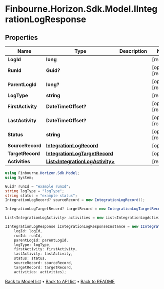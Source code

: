 # Finbourne.Horizon.Sdk.Model.IIntegrationLogResponse

## Properties

Name | Type | Description | Notes
------------ | ------------- | ------------- | -------------
**LogId** | **long** |  | [readonly] 
**RunId** | **Guid?** |  | [optional] [readonly] 
**ParentLogId** | **long?** |  | [optional] [readonly] 
**LogType** | **string** |  | [readonly] 
**FirstActivity** | **DateTimeOffset?** |  | [optional] [readonly] 
**LastActivity** | **DateTimeOffset?** |  | [optional] [readonly] 
**Status** | **string** |  | [optional] [readonly] 
**SourceRecord** | [**IntegrationLogRecord**](IntegrationLogRecord.md) |  | [optional] 
**TargetRecord** | [**IntegrationLogTargetRecord**](IntegrationLogTargetRecord.md) |  | [optional] 
**Activities** | [**List&lt;IntegrationLogActivity&gt;**](IntegrationLogActivity.md) |  | [readonly] 

```csharp
using Finbourne.Horizon.Sdk.Model;
using System;

Guid? runId = "example runId";
string logType = "logType";
string status = "example status";
IntegrationLogRecord? sourceRecord = new IntegrationLogRecord();

IntegrationLogTargetRecord? targetRecord = new IntegrationLogTargetRecord();

List<IntegrationLogActivity> activities = new List<IntegrationLogActivity>();

IIntegrationLogResponse iIntegrationLogResponseInstance = new IIntegrationLogResponse(
    logId: logId,
    runId: runId,
    parentLogId: parentLogId,
    logType: logType,
    firstActivity: firstActivity,
    lastActivity: lastActivity,
    status: status,
    sourceRecord: sourceRecord,
    targetRecord: targetRecord,
    activities: activities);
```

[Back to Model list](../README.md#documentation-for-models) &#8226; [Back to API list](../README.md#documentation-for-api-endpoints) &#8226; [Back to README](../README.md)

